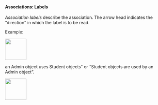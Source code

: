 <link rel="stylesheet" href="{{baseUrl}}/css/textbook.css">

<div class="website-content">

#### Associations: Labels

<div id="main">

_Association labels_ describe the association. The arrow head indicates the “direction” in which the label is to be read.

<tip-box>

Example:

<img src="{{baseUrl}}/uml/classDiagrams/associations/labels/images/adminStudent.png" height="70" />
<p/>

an Admin object uses Student objects” or “Student objects are used by an Admin object”.

</tip-box>

<img src="{{baseUrl}}/uml/classDiagrams/associations/labels/images/association.png" height="70" />
<p/>

<!-- extras ------------------------------------------------------------------------------------ -->

<panel header=":paperclip: Extras" expandable type="seamless" expanded>

  <panel header=":mortar_board: Learning Outcomes" expandable type="seamless">
    <include src="exercises.md" />
  </panel>

  <panel header=":package: Resources" expandable type="seamless">
    <include src="resources.md" />
  </panel>

  <panel header=":laughing: Humor" expandable type="seamless">
    <include src="humor.md" />
  </panel>

</panel>

</div>
</div>
